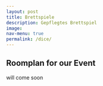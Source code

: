 ```yaml
---
layout: post
title: Brettspiele
description: Gepflegtes Brettspiel
image: 
nav-menu: true
permalink: /dice/
---
```


## Roomplan for our Event

will come soon
